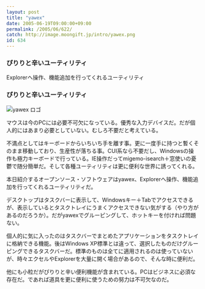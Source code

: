 ```yaml
---
layout: post
title: "yawex"
date: 2005-06-19T09:00:00+09:00
permalink: /2005/06/622/
catch: http://image.moongift.jp/intro/yawex.png
id: 634
---
```

### ぴりりと辛いユーティリティ
  
Explorerへ操作、機能追加を行ってくれるユーティリティ  
<!--more-->  

### ぴりりと辛いユーティリティ
  

![yawex ロゴ](http://image.moongift.jp/intro/yawex.png "yawex ロゴ")

  

マウスは今のPCには必要不可欠になっている。優秀な入力デバイスだ。だが個人的にはあまり必要としていない。むしろ不要だと考えている。

  

不満点としてはキーボードからいちいち手を離す事。更に一度手に持つと暫くそのまま移動しており、生産性が落ちる事。CUI系なら不要だし、Windowsの操作も極力キーボードで行っている。IE操作だってmigemo-isearch＋窓使いの憂鬱で随分簡単だ。そして各種ユーティリティは更に便利な世界に誘ってくれる。

  

本日紹介するオープンソース・ソフトウェアはyawex、Explorerへ操作、機能追加を行ってくれるユーティリティだ。

  

デスクトップはタスクバーに表示して、Windowsキー＋Tabでアクセスできるが、表示しているとタスクトレイにうまくアクセスできない気がする（やり方があるのだろうか）。だがyawexでグルーピングして、ホットキーを付ければ問題ない。

  

個人的に気に入ったのはタスクバーでまとめたアプリケーションをタスクトレイに格納できる機能。後はWindows XP標準とは違って、選択したものだけグルーピングできるタスクバーだ。標準のものは全てに適用されるのは使っていないが、時々エクセルやExplorerを大量に開く場合があるので、そんな時に便利だ。

  

他にも小粒だがぴりりと辛い便利機能が含まれている。PCはビジネスに必須な存在だ。であれば道具を更に便利に使うための努力は不可欠なのだ。

